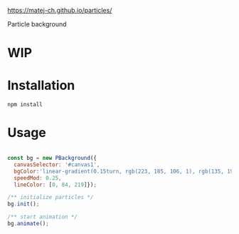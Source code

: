 https://matej-ch.github.io/particles/

Particle background

# WIP


# Installation
``
npm install
``

# Usage

```javascript

const bg = new PBackground({
  canvasSelector: '#canvas1',
  bgColor:'linear-gradient(0.15turn, rgb(223, 185, 106, 1), rgb(135, 190, 231, 1)90% )',
  speedMod: 0.25,
  lineColor: [0, 84, 219]});

/** initialize particles */
bg.init();

/** start animation */
bg.animate();

```
